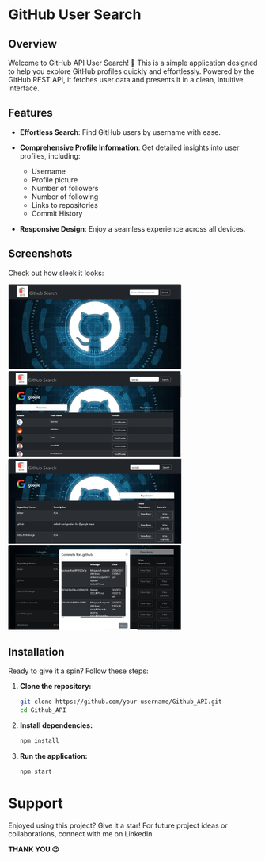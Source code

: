 # GitHub User Search

## Overview

Welcome to GitHub API User Search! 🚀 This is a simple application designed to help you explore GitHub profiles quickly and effortlessly. Powered by the GitHub REST API, it fetches user data and presents it in a clean, intuitive interface.

## Features

- **Effortless Search**: Find GitHub users by username with ease.
- **Comprehensive Profile Information**: Get detailed insights into user profiles, including:
  - Username
  - Profile picture
  - Number of followers
  - Number of following
  - Links to repositories
  - Commit History
    
- **Responsive Design**: Enjoy a seamless experience across all devices.

## Screenshots

Check out how sleek it looks:

<div>
    <img src="./public/view_project/main.PNG" alt="Main Interface" width="350"/>
    <img src="./public/view_project/username_search.PNG" alt="Search by Username" width="350"/>
</div>

<div>
    <img src="./public/view_project/repositories.PNG" alt="User Repositories" width="350"/>
    <img src="./public/view_project/commit_history.PNG" alt="Commit History" width="350"/>
</div>

## Installation

Ready to give it a spin? Follow these steps:

1. **Clone the repository:**

    ```bash
    git clone https://github.com/your-username/Github_API.git
    cd Github_API
    ```

2. **Install dependencies:**

    ```bash
    npm install
    ```

3. **Run the application:**

    ```bash
    npm start
    ```

# Support

Enjoyed using this project? Give it a star! For future project ideas or collaborations, connect with me on LinkedIn.

**THANK YOU 😍**

